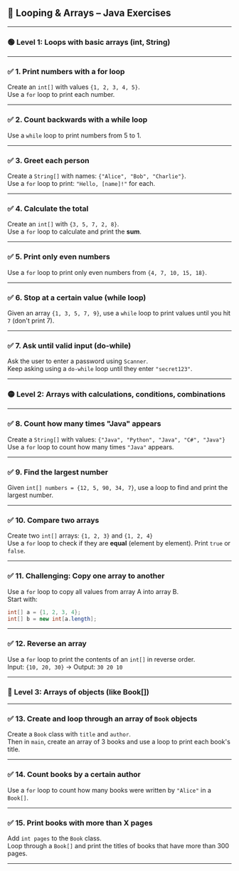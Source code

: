## 🔁 **Looping & Arrays – Java Exercises**

---

### 🟢 **Level 1: Loops with basic arrays (int, String)**

---

### ✅ **1. Print numbers with a for loop**
Create an `int[]` with values `{1, 2, 3, 4, 5}`.  
Use a `for` loop to print each number.

---

### ✅ **2. Count backwards with a while loop**
Use a `while` loop to print numbers from 5 to 1.

---

### ✅ **3. Greet each person**
Create a `String[]` with names: `{"Alice", "Bob", "Charlie"}`.  
Use a `for` loop to print: `"Hello, [name]!"` for each.

---

### ✅ **4. Calculate the total**
Create an `int[]` with `{3, 5, 7, 2, 8}`.  
Use a `for` loop to calculate and print the **sum**.

---

### ✅ **5. Print only even numbers**
Use a `for` loop to print only even numbers from `{4, 7, 10, 15, 18}`.

---

### ✅ **6. Stop at a certain value (while loop)**
Given an array `{1, 3, 5, 7, 9}`, use a `while` loop to print values until you hit `7` (don't print 7).

---

### ✅ **7. Ask until valid input (do-while)**
Ask the user to enter a password using `Scanner`.  
Keep asking using a `do-while` loop until they enter `"secret123"`.

---

### 🟡 **Level 2: Arrays with calculations, conditions, combinations**

---

### ✅ **8. Count how many times "Java" appears**
Create a `String[]` with values: `{"Java", "Python", "Java", "C#", "Java"}`  
Use a `for` loop to count how many times `"Java"` appears.

---

### ✅ **9. Find the largest number**
Given `int[] numbers = {12, 5, 90, 34, 7}`, use a loop to find and print the largest number.

---

### ✅ **10. Compare two arrays**
Create two `int[]` arrays: `{1, 2, 3}` and `{1, 2, 4}`  
Use a `for` loop to check if they are **equal** (element by element). Print `true` or `false`.

---

### ✅ **11. Challenging: Copy one array to another**
Use a `for` loop to copy all values from array A into array B.  
Start with:  
```java
int[] a = {1, 2, 3, 4};  
int[] b = new int[a.length];
```

---

### ✅ **12. Reverse an array**
Use a `for` loop to print the contents of an `int[]` in reverse order.  
Input: `{10, 20, 30}` → Output: `30 20 10`

---

### 🔵 **Level 3: Arrays of objects (like Book[])**

---

### ✅ **13. Create and loop through an array of `Book` objects**
Create a `Book` class with `title` and `author`.  
Then in `main`, create an array of 3 books and use a loop to print each book's title.

---

### ✅ **14. Count books by a certain author**
Use a `for` loop to count how many books were written by `"Alice"` in a `Book[]`.

---

### ✅ **15. Print books with more than X pages**
Add `int pages` to the `Book` class.  
Loop through a `Book[]` and print the titles of books that have more than 300 pages.

---
